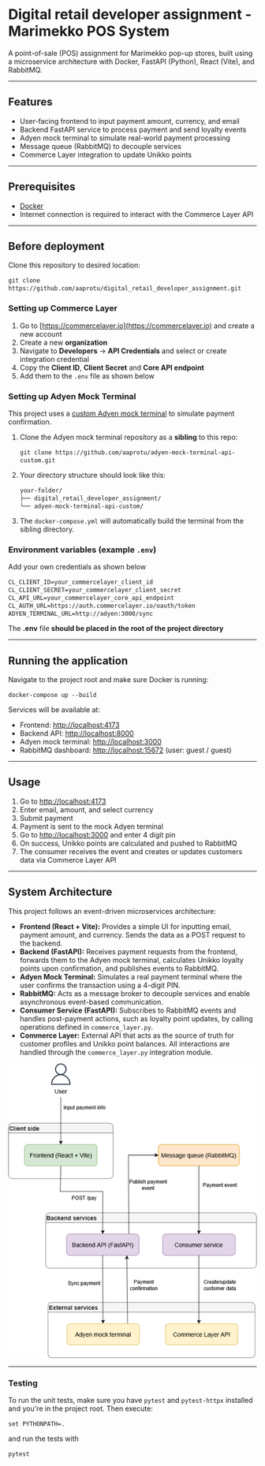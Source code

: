 # Digital retail developer assignment - Marimekko POS System

A point-of-sale (POS) assignment for Marimekko pop-up stores, built using a microservice architecture with Docker, FastAPI (Python), React (Vite), and RabbitMQ.

---

## Features

* User-facing frontend to input payment amount, currency, and email
* Backend FastAPI service to process payment and send loyalty events
* Adyen mock terminal to simulate real-world payment processing
* Message queue (RabbitMQ) to decouple services
* Commerce Layer integration to update Unikko points

---

## Prerequisites

* [Docker](https://www.docker.com/)
* Internet connection is required to interact with the Commerce Layer API

---
## Before deployment

Clone this repository to desired location:

```
git clone https://github.com/aaprotu/digital_retail_developer_assignment.git
```

### Setting up Commerce Layer

1. Go to [https://commercelayer.io](https://commercelayer.io) and create a new account  
2. Create a new **organization**  
3. Navigate to **Developers** -> **API Credentials** and select or create integration credential 
4. Copy the **Client ID**, **Client Secret** and **Core API endpoint**
5. Add them to the `.env` file as shown below 


### Setting up Adyen Mock Terminal

This project uses a [custom Adyen mock terminal](https://github.com/aaprotu/adyen-mock-terminal-api-custom) to simulate payment confirmation.

1. Clone the Adyen mock terminal repository as a **sibling** to this repo:

    ```
    git clone https://github.com/aaprotu/adyen-mock-terminal-api-custom.git
    ```

2. Your directory structure should look like this:

    ```
    your-folder/
    ├── digital_retail_developer_assignment/
    └── adyen-mock-terminal-api-custom/
    ```

3. The `docker-compose.yml` will automatically build the terminal from the sibling directory.  


### Environment variables (example `.env`)

Add your own credentials as shown below

```env
CL_CLIENT_ID=your_commercelayer_client_id
CL_CLIENT_SECRET=your_commercelayer_client_secret
CL_API_URL=your_commercelayer_core_api_endpoint
CL_AUTH_URL=https://auth.commercelayer.io/oauth/token
ADYEN_TERMINAL_URL=http://adyen:3000/sync
```

The **.env** file **should be placed in the root of the project directory**

---

## Running the application

Navigate to the project root and make sure Docker is running:

```
docker-compose up --build
```

Services will be available at:

* Frontend: [http://localhost:4173](http://localhost:4173)
* Backend API: [http://localhost:8000](http://localhost:8000)
* Adyen mock terminal: [http://localhost:3000](http://localhost:3000)
* RabbitMQ dashboard: [http://localhost:15672](http://localhost:15672) (user: guest / guest)

---

## Usage

1. Go to [http://localhost:4173](http://localhost:4173)
2. Enter email, amount, and select currency
3. Submit payment
4. Payment is sent to the mock Adyen terminal
5. Go to [http://localhost:3000](http://localhost:3000) and enter 4 digit pin
6. On success, Unikko points are calculated and pushed to RabbitMQ
7. The consumer receives the event and creates or updates customers data via Commerce Layer API

---

## System Architecture

This project follows an event-driven microservices architecture:

- **Frontend (React + Vite):** Provides a simple UI for inputting email, payment amount, and currency. Sends the data as a POST request to the backend.
- **Backend (FastAPI):** Receives payment requests from the frontend, forwards them to the Adyen mock terminal, calculates Unikko loyalty points upon confirmation, and publishes events to RabbitMQ.
- **Adyen Mock Terminal:** Simulates a real payment terminal where the user confirms the transaction using a 4-digit PIN.
- **RabbitMQ:** Acts as a message broker to decouple services and enable asynchronous event-based communication.
- **Consumer Service (FastAPI):** Subscribes to RabbitMQ events and handles post-payment actions, such as loyalty point updates, by calling operations defined in `commerce_layer.py`.
- **Commerce Layer:** External API that acts as the source of truth for customer profiles and Unikko point balances. All interactions are handled through the `commerce_layer.py` integration module.

 

![System Architecture](docs/mmkko_pos_arch.png)

---

### Testing

To run the unit tests, make sure you have `pytest` and `pytest-httpx` installed and you're in the project root. Then execute:
```
set PYTHONPATH=.
```

and run the tests with
```
pytest
```

